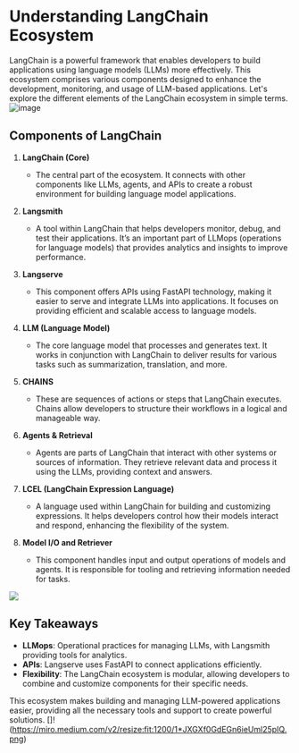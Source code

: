 # Understanding LangChain Ecosystem

LangChain is a powerful framework that enables developers to build applications using language models (LLMs) more effectively. This ecosystem comprises various components designed to enhance the development, monitoring, and usage of LLM-based applications. Let's explore the different elements of the LangChain ecosystem in simple terms.
![image](https://github.com/user-attachments/assets/d6ee5e14-d6b6-4c9d-a065-43ac6c767ef7)

## Components of LangChain

1. **LangChain (Core)**
   - The central part of the ecosystem. It connects with other components like LLMs, agents, and APIs to create a robust environment for building language model applications.

2. **Langsmith**
   - A tool within LangChain that helps developers monitor, debug, and test their applications. It’s an important part of LLMops (operations for language models) that provides analytics and insights to improve performance.

3. **Langserve**
   - This component offers APIs using FastAPI technology, making it easier to serve and integrate LLMs into applications. It focuses on providing efficient and scalable access to language models.

4. **LLM (Language Model)**
   - The core language model that processes and generates text. It works in conjunction with LangChain to deliver results for various tasks such as summarization, translation, and more.

5. **CHAINS**
   - These are sequences of actions or steps that LangChain executes. Chains allow developers to structure their workflows in a logical and manageable way.

6. **Agents & Retrieval**
   - Agents are parts of LangChain that interact with other systems or sources of information. They retrieve relevant data and process it using the LLMs, providing context and answers.

7. **LCEL (LangChain Expression Language)**
   - A language used within LangChain for building and customizing expressions. It helps developers control how their models interact and respond, enhancing the flexibility of the system.

8. **Model I/O and Retriever**
   - This component handles input and output operations of models and agents. It is responsible for tooling and retrieving information needed for tasks.
     
![](https://th.bing.com/th/id/OIP.NygRL_uefIJtaUmdZsFKMgAAAA?rs=1&pid=ImgDetMain)
## Key Takeaways

- **LLMops**: Operational practices for managing LLMs, with Langsmith providing tools for analytics.
- **APIs**: Langserve uses FastAPI to connect applications efficiently.
- **Flexibility**: The LangChain ecosystem is modular, allowing developers to combine and customize components for their specific needs.

This ecosystem makes building and managing LLM-powered applications easier, providing all the necessary tools and support to create powerful solutions.
[]!(https://miro.medium.com/v2/resize:fit:1200/1*JXGXf0GdEGn6ieUml25pIQ.png)


